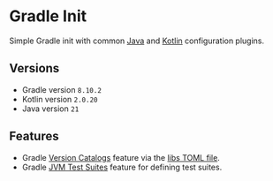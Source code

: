 # Gradle Init

Simple Gradle init with common [Java](/buildSrc/src/main/kotlin/common-java.gradle.kts) and [Kotlin](/buildSrc/src/main/kotlin/common-kotlin.gradle.kts) configuration plugins.

## Versions

* Gradle version `8.10.2`
* Kotlin version `2.0.20`
* Java version `21`

## Features

* Gradle [Version Catalogs](https://docs.gradle.org/current/userguide/platforms.html) feature via the [libs TOML file](/gradle/libs.versions.toml).
* Gradle [JVM Test Suites](https://docs.gradle.org/current/userguide/jvm_test_suite_plugin.html) feature for defining test suites.